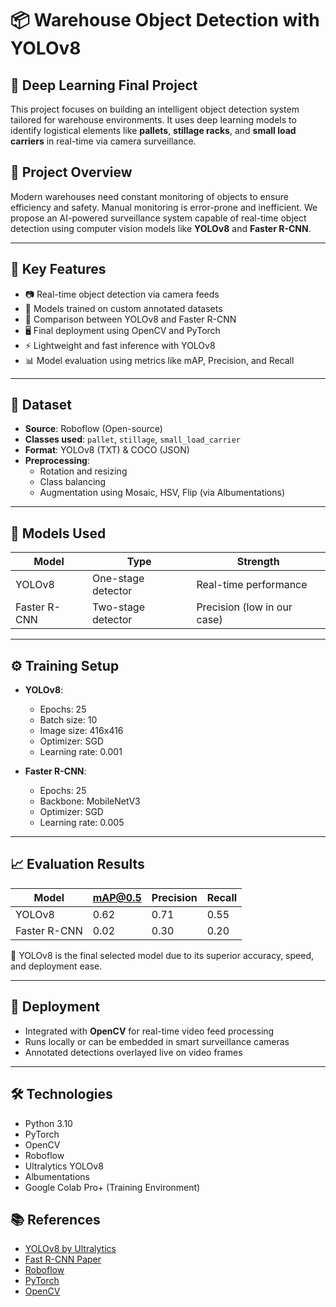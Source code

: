 # 📦 Warehouse Object Detection with YOLOv8

## 🧠 Deep Learning Final Project 

This project focuses on building an intelligent object detection system tailored for warehouse environments. It uses deep learning models to identify logistical elements like **pallets**, **stillage racks**, and **small load carriers** in real-time via camera surveillance.


## 🧰 Project Overview

Modern warehouses need constant monitoring of objects to ensure efficiency and safety. Manual monitoring is error-prone and inefficient. We propose an AI-powered surveillance system capable of real-time object detection using computer vision models like **YOLOv8** and **Faster R-CNN**.

---

## 🚀 Key Features

- 📷 Real-time object detection via camera feeds
- 🎯 Models trained on custom annotated datasets
- 🧪 Comparison between YOLOv8 and Faster R-CNN
- 🖥️ Final deployment using OpenCV and PyTorch
- ⚡ Lightweight and fast inference with YOLOv8
- 📊 Model evaluation using metrics like mAP, Precision, and Recall

---

## 📂 Dataset

- **Source**: Roboflow (Open-source)
- **Classes used**: `pallet`, `stillage`, `small_load_carrier`
- **Format**: YOLOv8 (TXT) & COCO (JSON)
- **Preprocessing**:
  - Rotation and resizing
  - Class balancing
  - Augmentation using Mosaic, HSV, Flip (via Albumentations)

---

## 🧠 Models Used

| Model       | Type                  | Strength                      |
|-------------|-----------------------|-------------------------------|
| YOLOv8      | One-stage detector     | Real-time performance         |
| Faster R-CNN| Two-stage detector     | Precision (low in our case)   |

---

## ⚙️ Training Setup

- **YOLOv8**:
  - Epochs: 25
  - Batch size: 10
  - Image size: 416x416
  - Optimizer: SGD
  - Learning rate: 0.001

- **Faster R-CNN**:
  - Epochs: 25
  - Backbone: MobileNetV3
  - Optimizer: SGD
  - Learning rate: 0.005

---

## 📈 Evaluation Results

| Model       | mAP@0.5 | Precision | Recall |
|-------------|---------|-----------|--------|
| YOLOv8      | 0.62    | 0.71      | 0.55   |
| Faster R-CNN| 0.02    | 0.30      | 0.20   |

📌 YOLOv8 is the final selected model due to its superior accuracy, speed, and deployment ease.

---

## 🔧 Deployment

- Integrated with **OpenCV** for real-time video feed processing
- Runs locally or can be embedded in smart surveillance cameras
- Annotated detections overlayed live on video frames

---

## 🛠️ Technologies

- Python 3.10
- PyTorch
- OpenCV
- Roboflow
- Ultralytics YOLOv8
- Albumentations
- Google Colab Pro+ (Training Environment)


## 📚 References

- [YOLOv8 by Ultralytics](https://github.com/ultralytics/ultralytics)
- [Fast R-CNN Paper](https://arxiv.org/abs/1504.08083)
- [Roboflow](https://roboflow.com)
- [PyTorch](https://pytorch.org)
- [OpenCV](https://opencv.org)
